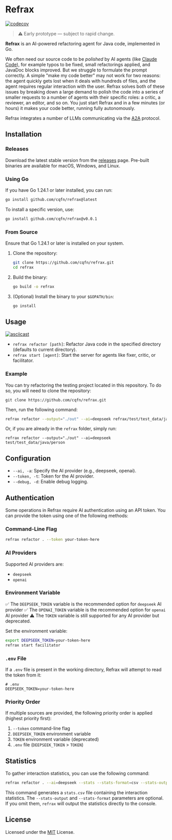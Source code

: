 # Refrax

[![codecov](https://codecov.io/gh/cqfn/refrax/branch/master/graph/badge.svg)](https://codecov.io/gh/cqfn/refrax)

> ⚠️ Early prototype — subject to rapid change.

**Refrax** is an AI-powered refactoring agent for Java code, implemented in Go.

We often need our source code to be _polished_ by AI agents (like [Claude Code]),
  for example typos to be fixed, small refactorings applied,
  and JavaDoc blocks improved.
  But we struggle to formulate the prompt correctly.
A simple "make my code better" may not work for two reasons:
the agent quickly gets lost when it deals with hundreds of files,
and
the agent requires regular interaction with the user.
Refrax solves both of these issues by breaking down a large demand to
polish the code into a series of smaller requests to a number of
agents with their specific roles: a critic, a reviewer, an editor, and so on.
You just start Refrax and in a few minutes (or hours) it makes your code
better, running fully autonomously.

Refrax integrates a number of LLMs communicating via the [A2A] protocol.

## Installation

### Releases

Download the latest stable version from the [releases] page.
Pre-built binaries are available for macOS, Windows, and Linux.

### Using Go

If you have Go 1.24.1 or later installed, you can run:

```bash
go install github.com/cqfn/refrax@latest
```

To install a specific version, use:

```bash
go install github.com/cqfn/refrax@v0.0.1
```


### From Source

Ensure that Go 1.24.1 or later is installed on your system.

1. Clone the repository:

   ```bash
   git clone https://github.com/cqfn/refrax.git
   cd refrax
   ```

2. Build the binary:

   ```bash
   go build -o refrax
   ```

3. (Optional) Install the binary to your `$GOPATH/bin`:

   ```bash
   go install
   ```

## Usage

[![asciicast](https://asciinema.org/a/IHrW8v68VS81vVNfw8ByioG4T.svg)](https://asciinema.org/a/IHrW8v68VS81vVNfw8ByioG4T)

- `refrax refactor [path]`: Refactor Java code in the specified directory (defaults to current directory).
- `refrax start [agent]`: Start the server for agents like fixer, critic, or facilitator.

### Example

You can try refactoring the testing project located in this repository. To do so, you will need to clone the repository:

```
git clone https://github.com/cqfn/refrax.git
```

Then, run the following command:

```sh
refrax refactor --output="./out" --ai=deepseek refrax/test/test_data/java/person
```

Or, if you are already in the `refrax` folder, simply run:

```
refrax refactor --output="./out" --ai=deepseek test/test_data/java/person
```

## Configuration

- `--ai, -a`: Specify the AI provider (e.g., deepseek, openai).
- `--token, -t`: Token for the AI provider.
- `--debug, -d`: Enable debug logging.

## Authentication

Some operations in Refrax require AI authentication using an API token. You can provide the token using one of the following methods:

### Command-Line Flag

```sh
refrax refactor . --token your-token-here
```

### AI Providers

Supported AI providers are:
* `deepseek`
* `openai`

### Environment Variable

✅ The `DEEPSEEK_TOKEN` variable is the recommended option for `deepseek` AI provider
✅ The `OPENAI_TOKEN` variable is the recommended option for `openai` AI provider
⚠️ The `TOKEN` variable is still supported for any AI provider but deprecated.


Set the environment variable:

```sh
export DEEPSEEK_TOKEN=your-token-here
refrax start facilitator
```

### `.env` File

If a `.env` file is present in the working directory, Refrax will attempt to read the token from it:

```
# .env
DEEPSEEK_TOKEN=your-token-here
```

### Priority Order

If multiple sources are provided, the following priority order is applied (highest priority first):

1. `--token` command-line flag
2. `DEEPSEEK_TOKEN` environment variable
3. `TOKEN` environment variable (deprecated)
4. `.env` file (`DEEPSEEK_TOKEN` > `TOKEN`)

## Statistics

To gather interaction statistics, you can use the following command:

```sh
refrax refactor . --ai=deepseek --stats --stats-format=csv --stats-output=stats.csv
```

This command generates a `stats.csv` file containing the interaction statistics.
The `--stats-output` and `--stats-format` parameters are optional.
If you omit them, `refrax` will output the statistics directly to the console.

## License

Licensed under the [MIT](LICENSE.txt) License.

[A2A]: https://google-a2a.github.io/A2A/latest/specification/
[releases]: https://github.com/cqfn/refrax/releases
[Claude Code]: https://www.anthropic.com/claude-code
